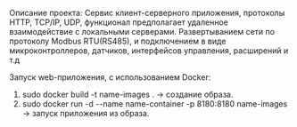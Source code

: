 Описание проекта:
Сервис клиент-серверного приложения, протоколы HTTP, TCP/IP, UDP, функционал предполагает удаленное взаимодействие с локальными серверами. Развертыванием сети по протоколу Modbus RTU(RS485), и подключением в виде микроконтроллеров, датчиков, интерфейсов управления, расширений и т.д

Запуск web-приложения, с использованием Docker:
1) sudo docker build -t name-images . -> создание образа.
2) sudo docker run -d --name name-container -p 8180:8180 name-images -> запуск приложения из образа. 

